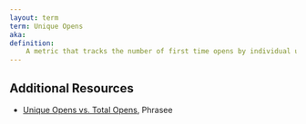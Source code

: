 ```yaml
---
layout: term
term: Unique Opens
aka:
definition:
    A metric that tracks the number of first time opens by individual users, not repeat opens. Can be useful in seeing how compelling your Subject Line, Preview Text, or overall Sender Reputation is.
---
```


## Additional Resources

- [Unique Opens vs. Total Opens](https://phrasee.co/blog/unique-opens-vs-total-opens-whats-the-difference-and-why-does-it-matter/), Phrasee